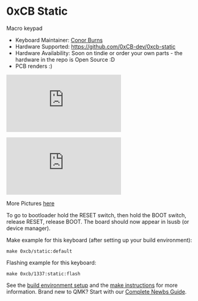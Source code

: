# 0xCB Static

Macro keypad

* Keyboard Maintainer: [Conor Burns](https://github.com/conor-burns)
* Hardware Supported: https://github.com/0xCB-dev/0xcb-static
* Hardware Availability: Soon on tindie or order your own parts - the hardware in the repo is Open Source :D
* PCB renders :)

![](https://github.com/0xCB-dev/0xcb-static/blob/main/PCB/rev1.0/top.bak)

![](https://github.com/0xCB-dev/0xcb-static/blob/main/PCB/rev1.0/bottom.bak)

More Pictures [here](https://0xcb.dev/static/)

To go to bootloader hold the RESET switch, then hold the BOOT switch, release RESET, release BOOT.
The board should now appear in lsusb (or device manager).

Make example for this keyboard (after setting up your build environment):

    make 0xcb/static:default

Flashing example for this keyboard:

    make 0xcb/1337:static:flash

See the [build environment setup](https://docs.qmk.fm/#/getting_started_build_tools) and the [make instructions](https://docs.qmk.fm/#/getting_started_make_guide) for more information. Brand new to QMK? Start with our [Complete Newbs Guide](https://docs.qmk.fm/#/newbs).
